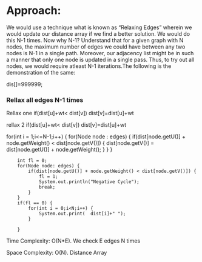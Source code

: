 # Approach:

We would use a technique what is known as “Relaxing Edges” wherein we would update our distance array if we find a better solution. We would do this N-1 times. 
Now why N-1? Understand that for a given graph with N nodes, the maximum number of edges we could have between any two nodes is N-1 in a single path. Moreover, our adjacency list might be in such a manner that only one node is updated in a single pass. Thus, to try out all nodes, we would require atleast N-1 iterations.The following is the demonstration of the same:


dis[]=999999;

<h3> Rellax all edges N-1 times</h3>
Rellax one
if(dist[u]+wt< dist[v])
dist[v]=dist[u]+wt

rellax 2 
if(dist[u]+wt< dist[v])
dist[v]=dist[u]+wt


for(int i = 1;i<=N-1;i++) {
    		for(Node node : edges) {
    			if(dist[node.getU()] + node.getWeight() < dist[node.getV()]) {
    				dist[node.getV()] = dist[node.getU()] + node.getWeight(); 
    			}
    		}
    	}

    	int fl = 0; 
    	for(Node node: edges) {
    		if(dist[node.getU()] + node.getWeight() < dist[node.getV()]) {
    			fl = 1;
    			System.out.println("Negative Cycle"); 
    			break;
    		}
    	}
    	if(fl == 0) {
    		for(int i = 0;i<N;i++) {
    			System.out.print(  dist[i]+" "); 
    		}
    	
        }

Time Complexity: O(N*E). We check E edges N times

Space Complexity: O(N). Distance Array

